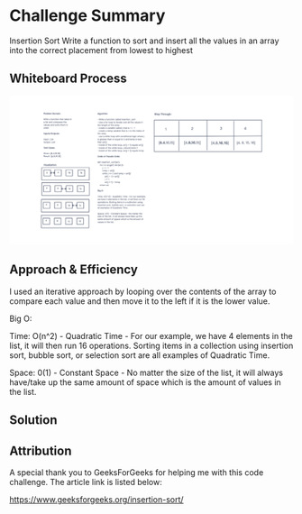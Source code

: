 # Challenge Summary
<!-- Description of the challenge -->

 Insertion Sort
Write a function to sort and insert all the values in an array into the correct placement from lowest to highest

## Whiteboard Process
<!-- Embedded whiteboard image -->
![Whiteboard Image](insertion_sort.png)

## Approach & Efficiency
<!-- What approach did you take? Why? What is the Big O space/time for this approach? -->

I used an iterative approach by looping over the contents of the array to compare each value and then move it to the left if it is the lower value.


Big O:

Time: O(n^2) - Quadratic Time - For our example, we have 4 elements in the list, it will then run 16 operations. Sorting items in a collection using insertion sort, bubble sort, or selection sort are all examples of Quadratic Time.


Space: 0(1) - Constant Space - No matter the size of the list, it will always have/take up the same amount of space which is the amount of values in the list.

## Solution
<!-- Show how to run your code, and examples of it in action -->

## Attribution

A special thank you to GeeksForGeeks for helping me with this code challenge. The article link is listed below:

https://www.geeksforgeeks.org/insertion-sort/
